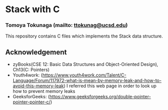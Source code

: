 # Stack with C
### Tomoya Tokunaga (mailto: ttokunag@ucsd.edu)

This repository contains C files which implements the Stack data structure. 

## Acknowledgement
* zyBooks(CSE 12: Basic Data Structures and Object-Oriented Design), Ch13(C: Pointers)
* Youth4work: (https://www.youth4work.com/Talent/C-Language/Forum/117972-what-is-mean-by-memory-leak-and-how-to-avoid-this-memory-leak)
I referred this web page in order to look up how to prevent memory leaks
* GeeksforGeeks: (https://www.geeksforgeeks.org/double-pointer-pointer-pointer-c/)
